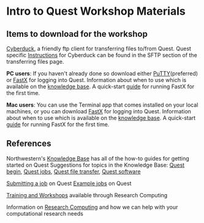 # Intro to Quest Workshop Materials

## Items to download for the workshop
[Cyberduck](https://cyberduck.io/), a friendly ftp client for transferring files to/from Quest.  Quest specific [Instructions](https://kb.northwestern.edu/quest-filetransfer) for Cyberduck can be found in the SFTP section of the transferring files page.

 **PC users**: If you haven't already done so download either [PuTTY](https://www.chiark.greenend.org.uk/~sgtatham/putty/)(preferred) or [FastX](https://www.starnet.com/fastx/current-client) for logging into Quest. Information about when to use which is available on the [knowledge base](https://kb.northwestern.edu/quest-login).  A quick-start [guide](https://kb.northwestern.edu///internal/page.php?id=69237#config2) for running FastX for the first time.

 **Mac users**: You can use the Terminal app that comes installed on your local machines, or you can download [FastX](https://www.starnet.com/fastx/current-client) for logging into Quest. Information about when to use which is available on the [knowledge base](https://kb.northwestern.edu/quest-login). A quick-start [guide](https://kb.northwestern.edu///internal/page.php?id=69237#config2) for running FastX for the first time.


## References
Northwestern's [Knowledge Base](https://kb.northwestern.edu/) has all of the how-to guides for getting started on Quest
Suggestions for topics in the Knowledge Base: [Quest begin](https://kb.northwestern.edu/search.php?q=quest+begin&cat=0&aud=0), [Quest jobs](https://kb.northwestern.edu/search.php?q=quest+jobs&cat=0&aud=0), [Quest file transfer](https://kb.northwestern.edu/search.php?q=Quest+file+transfer&cat=0&aud=0), [Quest software](https://kb.northwestern.edu/page.php?id=70714)

[Submitting a job](https://kb.northwestern.edu/page.php?id=69247) on Quest
[Example jobs](https://kb.northwestern.edu/page.php?id=70719) on Quest

[Training and Workshops](http://www.it.northwestern.edu/research/campus-events/index.html) available through Research Computing

Information on [Research Computing](http://www.it.northwestern.edu/research/) and how we can help with your computational research needs
